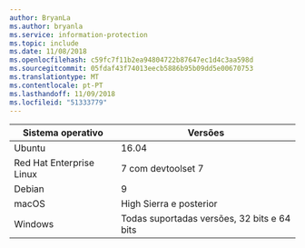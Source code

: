 ```yaml
---
author: BryanLa
ms.author: bryanla
ms.service: information-protection
ms.topic: include
ms.date: 11/08/2018
ms.openlocfilehash: c59fc7f11b2ea94804722b87647ec1d4c3aa598d
ms.sourcegitcommit: 05fdaf43f74013eecb5886b95b09dd5e00670753
ms.translationtype: MT
ms.contentlocale: pt-PT
ms.lasthandoff: 11/09/2018
ms.locfileid: "51333779"
---
```

| Sistema operativo | Versões |  
|------------------|----------|
| Ubuntu  |  16.04 |
| Red Hat Enterprise Linux | 7 com devtoolset 7 |
| Debian  | 9 |
| macOS   | High Sierra e posterior |
| Windows | Todas suportadas versões, 32 bits e 64 bits |
